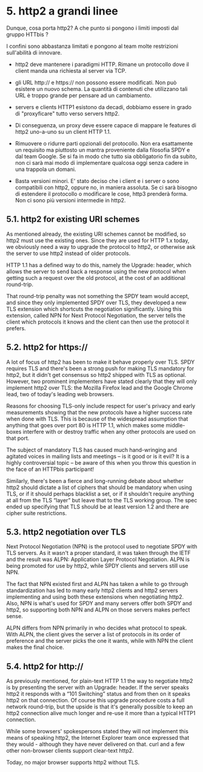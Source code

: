 # 5. http2 a grandi linee

Dunque, cosa porta http2? A che punto si pongono i limiti imposti dal gruppo HTTbis ?

I confini sono abbastanza limitati e pongono al team molte restrizioni sull'abilità di innovare.

- http2 deve mantenere i paradigmi HTTP. Rimane un protocollo dove il client manda una richiesta al server via TCP.

- gli URL http:// e https:// non possono essere modificati. Non può esistere un nuovo schema. La quantità di contenuti che utilizzano tali URL è troppo grande per pensare ad un cambiamento.

- servers e clients HTTP1 esistono da decadi, dobbiamo essere in grado di "proxyficare" tutto verso servers http2.

- Di conseguenza, un proxy deve essere capace di mappare le features di http2 uno-a-uno su un client HTTP 1.1.

- Rimuovere o ridurre parti opzionali del protocollo. Non era esattamente un requisito ma piuttosto un mantra proveniente dalla filosofia SPDY e dal team Google. Se si fa in modo che tutto sia obbligatorio fin da subito, non ci sarà mai modo di implementare qualcosa oggi senza cadere in una trappola un domani.

- Basta versioni minori. E' stato deciso che i client e i server o sono compatibili con http2, oppure no, in maniera assoluta. Se ci sarà bisogno di estendere il protocollo o modificare le cose, http3 prenderà forma. Non ci sono più versioni intermedie in http2.

## 5.1. http2 for existing URI schemes

As mentioned already, the existing URI schemes cannot be modified, so http2 must use the existing ones. Since they are used for HTTP 1.x today, we obviously need a way to upgrade the protocol to http2, or otherwise ask the server to use http2 instead of older protocols.

HTTP 1.1 has a defined way to do this, namely the Upgrade: header, which allows the server to send back a response using the new protocol when getting such a request over the old protocol, at the cost of an additional round-trip.

That round-trip penalty was not something the SPDY team would accept, and since they only implemented SPDY over TLS, they developed a new TLS extension which shortcuts the negotiation significantly. Using this extension, called NPN for Next Protocol Negotiation, the server tells the client which protocols it knows and the client can then use the protocol it prefers.

## 5.2. http2 for https://

A lot of focus of http2 has been to make it behave properly over TLS. SPDY requires TLS and there's been a strong push for making TLS mandatory for http2, but it didn't get consensus so http2 shipped with TLS as optional. However, two prominent implementers have stated clearly that they will only implement http2 over TLS: the Mozilla Firefox lead and the Google Chrome lead, two of today's leading web browsers.

Reasons for choosing TLS-only include respect for user's privacy and early measurements showing that the new protocols have a higher success rate when done with TLS. This is because of the widespread assumption that anything that goes over port 80 is HTTP 1.1, which makes some middle-boxes interfere with or destroy traffic when any other protocols are used on that port.

The subject of mandatory TLS has caused much hand-wringing and agitated
voices in mailing lists and meetings – is it good or is it evil? It is a highly
controversial topic – be aware of this when you throw this question in the face
of an HTTPbis participant!

Similarly, there's been a fierce and long-running debate about whether http2 should dictate a list of ciphers that should be mandatory when using TLS, or if it should perhaps blacklist a set, or if it shouldn't require anything at all from the TLS “layer” but leave that to the TLS working group. The spec ended up specifying that TLS should be at least version 1.2 and there are cipher suite restrictions.

## 5.3. http2 negotiation over TLS

Next Protocol Negotiation (NPN) is the protocol used to negotiate SPDY with TLS servers. As it wasn't a proper standard, it was taken through the IETF and the result was ALPN: Application Layer Protocol Negotiation. ALPN is being promoted for use by http2, while SPDY clients and servers still use NPN.

The fact that NPN existed first and ALPN has taken a while to go through standardization has led to many early http2 clients and http2 servers implementing and using both these extensions when negotiating http2. Also, NPN is what's used for SPDY and many servers offer both SPDY and http2, so supporting both NPN and ALPN on those servers makes perfect sense.

ALPN differs from NPN primarily in who decides what protocol to speak. With ALPN, the client gives the server a list of protocols in its order of preference and the server picks the one it wants, while with NPN the client makes the final choice.

## 5.4. http2 for http://

As previously mentioned, for plain-text HTTP 1.1 the way to negotiate
http2 is by presenting the server with an Upgrade: header. If the server speaks
http2 it responds with a “101 Switching” status and from then on it speaks
http2 on that connection. Of course this upgrade procedure
costs a full network round-trip, but the upside is that it's generally possible to 
keep an http2 connection alive much longer and re-use it more than a typical HTTP1
connection.

While some browsers' spokespersons stated they will not implement this means
of speaking http2, the Internet Explorer team once expressed that they would -
although they have never delivered on that. curl and a few other non-browser
clients support clear-text http2.

Today, no major browser supports http2 without TLS.
